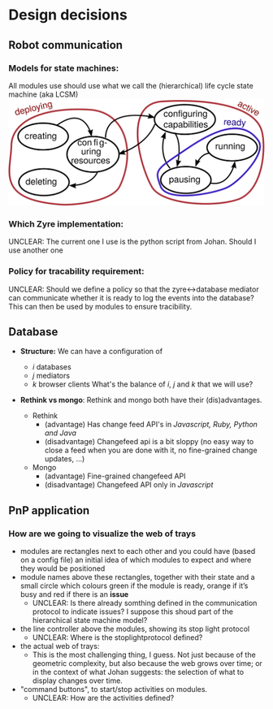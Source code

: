 # Design decisions

## Robot communication

### Models for state machines:
All modules use should use what we call the (hierarchical) life cycle state machine (aka LCSM) ![hierarchical lifecycle state machine](LifeCycleStateMachine-hierarchical.svg)

### Which Zyre implementation:
UNCLEAR: The current one I use is the python script from Johan. Should I use another one
### Policy for tracability requirement:
UNCLEAR: Should we define a policy so that the zyre<->database mediator can communicate whether it is ready to log the events into the database? This can then be used by modules to ensure tracibility.

## Database

- **Structure:** We can have a configuration of
	- *i* databases
	- *j* mediators
	- *k* browser clients
		What's the balance of *i*, *j* and *k* that we will use?


- **Rethink vs mongo**: Rethink and mongo both have their (dis)advantages.
	- Rethink
		- (advantage) Has change feed API's in *Javascript, Ruby, Python and Java*
		- (disadvantage) Changefeed api is a bit sloppy (no easy way to close a feed when you are done with it, no fine-grained change updates, ...)
	- Mongo
		- (advantage) Fine-grained changefeed API
		- (disadvantage) Changefeed API only in *Javascript*

## PnP application
### How are we going to visualize the web of trays
- modules are rectangles next to each other and you could have (based on a config file) an initial idea of which modules to expect and where they would be positioned
- module names above these rectangles, together with their state and a small circle which colours green if the module is ready, orange if it’s busy and red if there is an **issue**
	- UNCLEAR: Is there already somthing defined in the communication protocol to indicate issues? I suppose this shoud part of the hierarchical state machine model?
- the line controller above the modules, showing its stop light protocol
	- UNCLEAR: Where is the stoplightprotocol defined?
- the actual web of trays:
	- This is the most challenging thing, I guess. Not just because of the
		geometric complexity, but also because the web grows over time; or in the
		context of what Johan suggests: the selection of what to display changes
		over time.
- "command buttons", to start/stop activities on modules.
	- UNCLEAR: How are the activities defined?